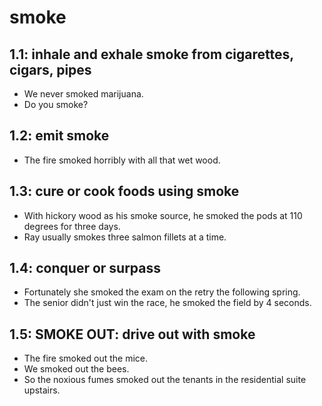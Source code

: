 # smoke
## 1.1: inhale and exhale smoke from cigarettes, cigars, pipes

  *  We never smoked marijuana.
  *  Do you smoke?

## 1.2: emit smoke

  *  The fire smoked horribly with all that wet wood.

## 1.3: cure or cook foods using smoke

  *  With hickory wood as his smoke source, he smoked the pods at 110 degrees for three days.
  *  Ray usually smokes three salmon fillets at a time.

## 1.4: conquer or surpass

  *  Fortunately she smoked the exam on the retry the following spring.
  *  The senior didn't just win the race, he smoked the field by 4 seconds.

## 1.5: SMOKE OUT: drive out with smoke

  *  The fire smoked out the mice.
  *  We smoked out the bees.
  *  So the noxious fumes smoked out the tenants in the residential suite upstairs.
